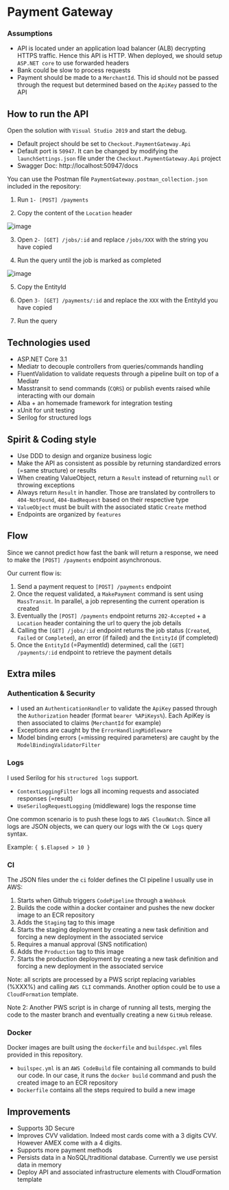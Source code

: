 # Payment Gateway

### Assumptions

- API is located under an application load balancer (ALB) decrypting HTTPS traffic. Hence this API is HTTP. When deployed, we should setup `ASP.NET core` to use forwarded headers
- Bank could be slow to process requests
- Payment should be made to a `MerchantId`. This id should not be passed through the request but determined based on the `ApiKey` passed to the API

## How to run the API

Open the solution with `Visual Studio 2019` and start the debug. 

- Default project should be set to `Checkout.PaymentGateway.Api` 
- Default port is `50947`. It can be changed by modifying the `launchSettings.json` file under the `Checkout.PaymentGateway.Api` project
- Swagger Doc: http://localhost:50947/docs

You can use the Postman file `PaymentGateway.postman_collection.json` included in the repository:

1. Run `1- [POST] /payments`

2. Copy the content of the `Location` header

![image](https://user-images.githubusercontent.com/12636347/74971392-4f0a8e80-5420-11ea-8a4e-8842462be3ff.png)

3. Open `2- [GET] /jobs/:id` and replace `/jobs/XXX` with the string you have copied

4. Run the query until the job is marked as completed

![image](https://user-images.githubusercontent.com/12636347/74971508-85e0a480-5420-11ea-8f3a-c25fd941f99c.png)

5. Copy the EntityId

6. Open `3- [GET] /payments/:id` and replace the `XXX` with the EntityId you have copied

7. Run the query

## Technologies used

- ASP.NET Core 3.1
- Mediatr to decouple controllers from queries/commands handling
- FluentValidation to validate requests through a pipeline built on top of a Mediatr
- Masstransit to send commands (`CQRS`) or publish events raised while interacting with our domain
- Alba + an homemade framework for integration testing
- xUnit for unit testing
- Serilog for structured logs

## Spirit & Coding style

- Use DDD to design and organize business logic
- Make the API as consistent as possible by returning standardized errors (=same structure) or results
- When creating ValueObject, return a `Result` instead of returning `null` or throwing exceptions
- Always return `Result` in handler. Those are translated by controllers to `404-NotFound`, `404-BadRequest` based on their respective type
- `ValueObject` must be built with the associated static `Create` method
- Endpoints are organized by `features`

## Flow

Since we cannot predict how fast the bank will return a response, we need to make the `[POST] /payments` endpoint asynchronous.

Our current flow is:

1. Send a payment request to `[POST] /payments` endpoint
2. Once the request validated, a `MakePayment` command is sent using `MassTransit`. In parallel, a job representing the current operation is created
3. Eventually the `[POST] /payments` endpoint returns `202-Accepted` + a `Location` header containing the url to query the job details
4. Calling the `[GET] /jobs/:id` endpoint returns the job status (`Created`, `Failed` or `Completed`), an error (if failed) and the `EntityId` (if completed)
5. Once the `EntityId` (=PaymentId) determined, call the `[GET] /payments/:id` endpoint to retrieve the payment details

## Extra miles

### Authentication & Security

- I used an `AuthenticationHandler` to validate the `ApiKey` passed through the `Authorization` header (format `bearer %APiKeys%`). Each ApiKey is then associated to claims (`MerchantId` for example)
- Exceptions are caught by the `ErrorHandlingMiddleware`
- Model binding errors (=missing required parameters) are caught by the `ModelBindingValidatorFilter`

### Logs

I used Serilog for his `structured logs` support.

- `ContextLoggingFilter` logs all incoming requests and associated responses (=result)
- `UseSerilogRequestLogging` (middleware) logs the response time

One common scenario is to push these logs to `AWS CloudWatch`. Since all logs are JSON objects, we can query our logs with the `CW Logs` query syntax.

Example: `{ $.Elapsed > 10 }`

### CI

The JSON files under the `ci` folder defines the CI pipeline I usually use in AWS:

1. Starts when Github triggers `CodePipeline` through a `Webhook`
2. Builds the code within a docker container and pushes the new docker image to an ECR repository
3. Adds the `Staging` tag to this image
4. Starts the staging deployment by creating a new task definition and forcing a new deployment in the associated service
5. Requires a manual approval (SNS notification)
6. Adds the `Production` tag to this image
7. Starts the production deployment by creating a new task definition and forcing a new deployment in the associated service

Note: all scripts are processed by a PWS script replacing variables (%XXX%) and calling `AWS CLI` commands. Another option could be to use a `CloudFormation` template.

Note 2: Another PWS script is in charge of running all tests, merging the code to the master branch and eventually creating a new `GitHub` release.

### Docker

Docker images are built using the `dockerfile` and `buildspec.yml` files provided in this repository. 

- `builspec.yml` is an `AWS CodeBuild` file containing all commands to build our code. In our case, it runs the `docker build` command and push the created image to an ECR repository 
- `Dockerfile` contains all the steps required to build a new image

## Improvements

- Supports 3D Secure
- Improves CVV validation. Indeed most cards come with a 3 digits CVV. However AMEX come with a 4 digits. 
- Supports more payment methods
- Persists data in a NoSQL/traditional database. Currently we use persist data in memory
- Deploy API and associated infrastructure elements with CloudFormation template
